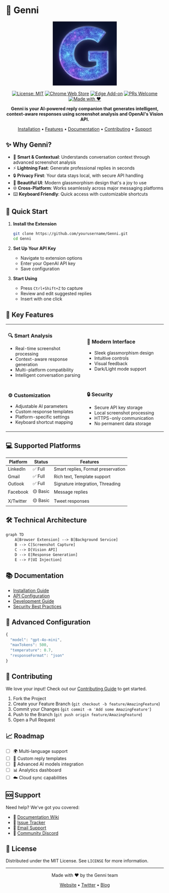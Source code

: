 # 🤖 Genni

<div align="center">

![Genni Logo](assets/logo.png)

[![License: MIT](https://img.shields.io/badge/License-MIT-yellow.svg)](https://opensource.org/licenses/MIT)
[![Chrome Web Store](https://img.shields.io/badge/Chrome-Extension-green)](https://chrome.google.com/webstore)
[![Edge Add-on](https://img.shields.io/badge/Edge-Add--on-blue)](https://microsoftedge.microsoft.com/addons)
[![PRs Welcome](https://img.shields.io/badge/PRs-welcome-brightgreen.svg)](http://makeapullrequest.com)
[![Made with ❤️](https://img.shields.io/badge/Made%20with-❤️-red)](https://github.com/yourusername/Genni)

**Genni is your AI-powered reply companion that generates intelligent, context-aware responses using screenshot analysis and OpenAI's Vision API.**

[Installation](#-installation-guide) • [Features](#-key-features) • [Documentation](#-documentation) • [Contributing](#-contributing) • [Support](#-support)

</div>

## ✨ Why Genni?

- 🎯 **Smart & Contextual**: Understands conversation context through advanced screenshot analysis
- ⚡ **Lightning Fast**: Generate professional replies in seconds
- 🔒 **Privacy First**: Your data stays local, with secure API handling
- 🎨 **Beautiful UI**: Modern glassmorphism design that's a joy to use
- 🌐 **Cross-Platform**: Works seamlessly across major messaging platforms
- ⌨️ **Keyboard Friendly**: Quick access with customizable shortcuts

## 🚀 Quick Start

1. **Install the Extension**
   ```bash
   git clone https://github.com/yourusername/Genni.git
   cd Genni
   ```

2. **Set Up Your API Key**
   - Navigate to extension options
   - Enter your OpenAI API key
   - Save configuration

3. **Start Using**
   - Press `Ctrl+Shift+Z` to capture
   - Review and edit suggested replies
   - Insert with one click

## 🎯 Key Features

<table>
<tr>
<td width="50%">

### 🔍 Smart Analysis
- Real-time screenshot processing
- Context-aware response generation
- Multi-platform compatibility
- Intelligent conversation parsing

</td>
<td width="50%">

### 🎨 Modern Interface
- Sleek glassmorphism design
- Intuitive controls
- Visual feedback
- Dark/Light mode support

</td>
</tr>
<tr>
<td width="50%">

### ⚙️ Customization
- Adjustable AI parameters
- Custom response templates
- Platform-specific settings
- Keyboard shortcut mapping

</td>
<td width="50%">

### 🔒 Security
- Secure API key storage
- Local screenshot processing
- HTTPS-only communication
- No permanent data storage

</td>
</tr>
</table>

## 💻 Supported Platforms

| Platform | Status | Features |
|----------|---------|-----------|
| LinkedIn | ✅ Full | Smart replies, Format preservation |
| Gmail | ✅ Full | Rich text, Template support |
| Outlook | ✅ Full | Signature integration, Threading |
| Facebook | 🟡 Basic | Message replies |
| X/Twitter | 🟡 Basic | Tweet responses |

## 🛠️ Technical Architecture

```mermaid
graph TD
    A[Browser Extension] --> B[Background Service]
    B --> C[Screenshot Capture]
    C --> D[Vision API]
    D --> E[Response Generation]
    E --> F[UI Injection]
```

## 📚 Documentation

- [Installation Guide](docs/installation.md)
- [API Configuration](docs/api-config.md)
- [Development Guide](docs/development.md)
- [Security Best Practices](docs/security.md)

## 🔧 Advanced Configuration

```javascript
{
  "model": "gpt-4o-mini",
  "maxTokens": 500,
  "temperature": 0.7,
  "responseFormat": "json"
}
```

## 🤝 Contributing

We love your input! Check out our [Contributing Guide](CONTRIBUTING.md) to get started.

1. Fork the Project
2. Create your Feature Branch (`git checkout -b feature/AmazingFeature`)
3. Commit your Changes (`git commit -m 'Add some AmazingFeature'`)
4. Push to the Branch (`git push origin feature/AmazingFeature`)
5. Open a Pull Request

## 📈 Roadmap

- [ ] 🌍 Multi-language support
- [ ] 📝 Custom reply templates
- [ ] 🤖 Advanced AI models integration
- [ ] 📊 Analytics dashboard
- [ ] ☁️ Cloud sync capabilities

## 🆘 Support

Need help? We've got you covered:

- 📖 [Documentation Wiki](https://github.com/yourusername/Genni/wiki)
- 🐛 [Issue Tracker](https://github.com/yourusername/Genni/issues)
- 📧 [Email Support](mailto:support@genni.ai)
- 💬 [Community Discord](https://discord.gg/genni)

## 📄 License

Distributed under the MIT License. See `LICENSE` for more information.

---

<div align="center">

Made with ❤️ by the Genni team

[Website](https://genni.ai) • [Twitter](https://twitter.com/genniAI) • [Blog](https://blog.genni.ai)

</div>